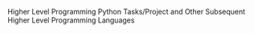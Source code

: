Higher Level Programming
Python Tasks/Project and Other Subsequent Higher Level Programming Languages
